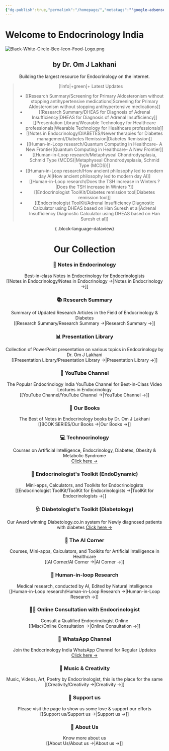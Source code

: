 ```yaml
---
{"dg-publish":true,"permalink":"/homepage/","metatags":"'google-adsense-account: \"ca-pub-5480881894205508\"'","tags":["gardenEntry"]}
---
```




<script>
    // GoatCounter script
    (function() {
        var script = document.createElement('script');
        script.async = true;
        script.src = '//gc.zgo.at/count.js';
        script.setAttribute('data-goatcounter', 'https://endocrinologyindia.goatcounter.com/count');
        document.head.appendChild(script);
    })();

    // Google AdSense script
    (function() {
        var script = document.createElement('script');
        script.async = true;
        script.src = 'https://pagead2.googlesyndication.com/pagead/js/adsbygoogle.js?client=ca-pub-5480881894205508';
        script.crossOrigin = 'anonymous';
        document.head.appendChild(script);
    })();
</script>

# Welcome to Endocrinology India

![Black-White-Circle-Bee-Icon-Food-Logo.png](/img/user/attachments/Black-White-Circle-Bee-Icon-Food-Logo.png)

<div align="center">



## by Dr. Om J Lakhani

Building the largest resource for Endocrinology on the internet. 

> [!info|+green]+ Latest Updates
>  - [[Research Summary/Screening for Primary Aldosteronism without stopping antihypertensive medications\|Screening for Primary Aldosteronism without stopping antihypertensive medications]]
> - [[Research Summary/DHEAS for Diagnosis of Adrenal Insufficiency\|DHEAS for Diagnosis of Adrenal Insufficiency]]
> - [[Presentation Library/Wearable Technology for Healthcare professionals\|Wearable Technology for Healthcare professionals]]
> - [[Notes in Endocrinology/DIABETES/Newer therapies for Diabetes management/Diabetes Remission\|Diabetes Remission]]
> - [[Human-in-Loop research/Quantum Computing in Healthcare- A New Frontier\|Quantum Computing in Healthcare- A New Frontier]]
> - [[Human-in-Loop research/Metaphyseal Chondrodysplasia, Schmid Type (MCDS)\|Metaphyseal Chondrodysplasia, Schmid Type (MCDS)]]
> - [[Human-in-Loop research/How ancient philosophy led to modern day AI\|How ancient philosophy led to modern day AI]]
> - [[Human-in-Loop research/Does the TSH increase in Winters ?\|Does the TSH increase in Winters ?]]
> - [[Endocrinologist ToolKit/Diabetes remission tool\|Diabetes remission tool]]
> - [[Endocrinologist ToolKit/Adrenal Insufficiency Diagnostic Calculator using DHEAS based on Han Suresh et al\|Adrenal Insufficiency Diagnostic Calculator using DHEAS based on Han Suresh et al]]
> 
{ .block-language-dataview}



# Our Collection

### 📝 Notes in Endocrinology
Best-in-class Notes in Endocrinology for Endocrinologists  
[[Notes in Endocrinology/Notes in Endocrinology →\|Notes in Endocrinology →]]

### 📚 Research Summary 
Summary of Updated Research Articles in the Field of Endocrinology & Diabetes  
[[Research Summary/Research Summary →\|Research Summary →]]

### 📊 Presentation Library 
Collection of PowerPoint presentation on various topics in Endocrinology by Dr. Om J Lakhani  
[[Presentation Library/Presentation Library →\|Presentation Library →]]

### 🎥 YouTube Channel
The Popular Endocrinology India YouTube Channel for Best-in-Class Video Lectures in Endocrinology  
[[YouTube Channel/YouTube Channel →\|YouTube Channel →]]

### 📕 Our Books
The Best of Notes in Endocrinology books by Dr. Om J Lakhani  
[[BOOK SERIES/Our Books →\|Our Books →]]

### 💻 Technocrinology
Courses on Artificial Intelligence, Endocrinology, Diabetes, Obesity & Metabolic Syndrome  
[Click here →](https://technocrinology.thinkific.com/)

### 🔧 Endocrinologist's Toolkit (EndoDynamic)
Mini-apps, Calculators, and Toolkits for Endocrinologists  
[[Endocrinologist ToolKit/ToolKit for Endocrinologists →\|ToolKit for Endocrinologists →]]

### 🩺 Diabetologist's Toolkit (Diabetology)
Our Award winning Diabetology.co.in system for Newly diagnosed patients with diabetes 
[Click here →](https://diabetology.co.in/)

### 🤖 The AI Corner
Courses, Mini-apps, Calculators, and Toolkits for Artificial Intelligence in Healthcare  
[[AI Corner/AI Corner →\|AI Corner →]]

### 🔁 Human-in-loop Research
Medical research, conducted by AI, Edited by Natural intelligence  
[[Human-in-Loop research/Human-in-Loop Research →\|Human-in-Loop Research →]]

### 👨‍⚕️ Online Consultation with Endocrinologist
Consult a Qualified Endocrinologist Online  
[[Misc/Online Consultation →\|Online Consultation →]]

### 📱 WhatsApp Channel
Join the Endocrinology India WhatsApp Channel for Regular Updates  
[Click here →](https://whatsapp.com/channel/0029VaFyQnfHbFUz0LVdBO3h)

### 🎸 Music & Creativity
Music, Videos, Art, Poetry by Endocrinologist, this is the place for the same 
[[Creativity/Creativity →\|Creativity →]]



### 🤝 Support us
Please visit the page to show us some love & support our efforts   
[[Support us/Support us →\|Support us →]]

### 👥 About Us
Know more about us   
[[About Us/About us →\|About us →]]

</div>



